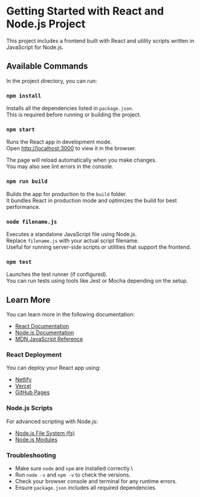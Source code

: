 # Getting Started with React and Node.js Project

This project includes a frontend built with React and utility scripts written in JavaScript for Node.js.

## Available Commands

In the project directory, you can run:

### `npm install`

Installs all the dependencies listed in `package.json`.\
This is required before running or building the project.

### `npm start`

Runs the React app in development mode.\
Open [http://localhost:3000](http://localhost:3000) to view it in the browser.

The page will reload automatically when you make changes.\
You may also see lint errors in the console.

### `npm run build`

Builds the app for production to the `build` folder.\
It bundles React in production mode and optimizes the build for best performance.

### `node filename.js`

Executes a standalone JavaScript file using Node.js.\
Replace `filename.js` with your actual script filename.\
Useful for running server-side scripts or utilities that support the frontend.

### `npm test`

Launches the test runner (if configured).\
You can run tests using tools like Jest or Mocha depending on the setup.

## Learn More

You can learn more in the following documentation:

- [React Documentation](https://reactjs.org/)
- [Node.js Documentation](https://nodejs.org/en/docs/)
- [MDN JavaScript Reference](https://developer.mozilla.org/en-US/docs/Web/JavaScript)

### React Deployment

You can deploy your React app using:

- [Netlify](https://www.netlify.com/)
- [Vercel](https://vercel.com/)
- [GitHub Pages](https://create-react-app.dev/docs/deployment/#github-pages)

### Node.js Scripts

For advanced scripting with Node.js:

- [Node.js File System (fs)](https://nodejs.org/api/fs.html)
- [Node.js Modules](https://nodejs.org/api/modules.html)

### Troubleshooting

- Make sure `node` and `npm` are installed correctly.\
- Run `node -v` and `npm -v` to check the versions.
- Check your browser console and terminal for any runtime errors.
- Ensure `package.json` includes all required dependencies.
